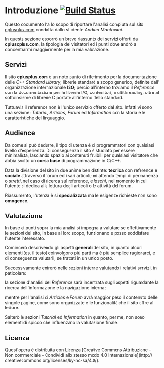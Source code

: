 # Introduzione [![Build Status](https://travis-ci.org/korut94/RelazioneTecWeb2.svg?branch=master)](https://travis-ci.org/korut94/RelazioneTecWeb2)
Questo documento ha lo scopo di riportare l'analisi compiuta sul sito
[cplusplus.com](http://www.cplusplus.com/) condotta dallo studente *Andrea 
Mantovani*.

In questa sezione esporrò un breve riassunto dei servizi offerti da 
**cpluscplus.com**, la tipologia dei visitatori ed i punti dove andrò a 
concentrarmi maggiormente per la mia valutazione.

## Servizi
Il sito **cplusplus.com** è un noto punto di riferimento per la documentazione
delle *C++ Standard Library*, librerie standard a scopo generico, definite dall'
organizzazione internazionale **ISO**; perciò all'interno troviamo il 
*Reference* con la documentazione per le librerie I/O, contenitori, 
multithreading, oltre al sottoinsieme di librerie C portate all'interno dello 
standard.

Tuttuavia il reference non è l'unico servizio offerto dal sito. Infatti 
vi sono una sezione: *Tutorial*, *Articles*, *Forum* ed *Information* con la
storia e le caratteristiche del linguaggio.

## Audience
Da come si può dedurre, il tipo di utenza è di programmatori con qualsiasi 
livello d'esperienza. Di conseguenza il sito è studiato per essere minimalista,
lasciando spazio ai contenuti fruibili per qualsiasi visitatore che abbia 
svolto un **corso base** di programmazione in C/C++.

Data la divisione del sito in due anime ben distinte: **tecnica** 
con reference e **sociale** attraverso il forum ed i vari articoli; mi
attendo tempi di permanenza o *stretti*, nel caso di ricerca sul reference, e
*laschi*, nel momento in cui l'utente si dedica alla lettura degli articoli o le
attività del forum.

Riassumento, l'utenza è si **specializzata** ma le esigenze richieste non sono 
**omogenee**.

## Valutazione
In base ai punti sopra la mia analisi si impegna a valutare se effettivamente 
le sezioni del sito, in base al loro scopo, funzionano e posso soddisfare 
l'utente interessato.

Comincerò descrivendo gli aspetti **generali** del sito, in quanto alcuni 
elementi (es. il testo) coinvolgono più parti ma è più semplice ragionarci, e di
conseguenza valutarli, se trattati in un unico posto.

Successivamente entrerò nelle sezioni interne valutando i relativi servizi, in
paticolare:

la sezione d'analisi del *Reference* sarà incentrata sugli
aspetti riguardante la ricerca dell'informazione e la navigazione interna; 

mentre per l'analisi di *Articles* e *Forum* avrà maggior peso il contenuto
delle singole pagine, come sono organizzate e le funzionalità che il sito offre 
al lettore.

Salterò le sezioni *Tutorial* ed *Information* in quanto, per me, non sono 
elementi di spicco che influenzano la valutazione finale.

## Licenza
Quest'opera è distribuita con Licenza [Creative Commons Attribuzione - 
Non commerciale - Condividi allo stesso modo 4.0 Internazionale](http://
creativecommons.org/licenses/by-nc-sa/4.0/).
